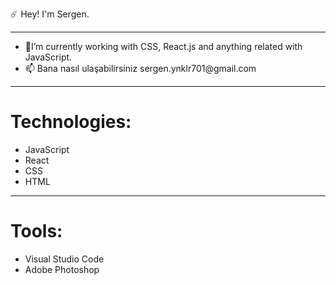 ☄️ Hey! I'm Sergen.
<hr>
<ul>
  <li>👾I’m currently working with CSS, React.js and anything related with JavaScript.</li>
  <li>📫 Bana nasıl ulaşabilirsiniz sergen.ynklr701@gmail.com</li>
</ul>
<hr>
<h1>Technologies:</h1>
<ul>
   <li>JavaScript</li>
   <li>React</li>
   <li>CSS</li>
   <li>HTML</li>
   
</ul>
<hr>
<h1>Tools:</h1>
<ul>
  <li>Visual Studio Code</li>
  <li>Adobe Photoshop</li>
</ul>
